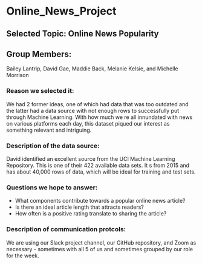 # Online_News_Project

## Selected Topic: Online News Popularity

## Group Members:

Bailey Lantrip, David Gae, Maddie Back, Melanie Kelsie, and Michelle Morrison

### Reason we selected it: 

We had 2 former ideas, one of which had data that was too outdated and the latter had a data source with not enough rows to successfully put through Machine Learning. With how much we
re all innundated with news on various platforms each day, this dataset piqued our interest as something relevant and intriguing. 

### Description of the data source:

David identified an excellent source from the UCI Machine Learning Repository. This is one of their 422 available data sets. It
s from 2015 and has about 40,000 rows of data, which will be ideal for training and test sets.

### Questions we hope to answer:

* What components contribute towards a popular online news article?
* Is there an ideal article length that attracts readers?
* How often is a positive rating translate to sharing the article?

### Description of communication protcols:

We are using our Slack project channel, our GitHub repository, and Zoom as necessary - sometimes with all 5 of us and sometimes grouped by our role for the week.



